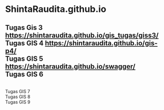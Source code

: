 # ShintaRaudita.github.io
Tugas Gis 3 
https://shintaraudita.github.io/gis_tugas/giss3/
<br>
Tugas GIS 4
https://shintaraudita.github.io/gis-p4/
<br>
Tugas GIS 5
https://shintaraudita.github.io/swagger/
<br>
Tugas GIS 6
-
<br>
Tugas GIS 7

<br>
Tugas GIS 8

<br>
Tugas GIS 9
